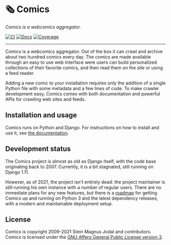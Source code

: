 # &#x1F5DE; Comics

_Comics is a webcomics aggregator._

[![CI](https://img.shields.io/github/workflow/status/jodal/comics/CI)](https://github.com/jodal/comics/actions?workflow=CI)
[![Docs](https://img.shields.io/readthedocs/comics)](https://comics.readthedocs.io/)
[![Coverage](https://img.shields.io/codecov/c/gh/jodal/comics)](https://codecov.io/gh/jodal/comics)

---

Comics is a webcomics aggregator. Out of the box it can crawl and archive
about two hundred comics every day. The comics are made available through an
easy to use web interface were users can build personalized collections of
their favorite comics, and then read them on the site or using a feed reader.

Adding a new comic to your installation requires only the addition of a single
Python file with some metadata and a few lines of code. To make crawler
development easy, Comics comes with both documentation and powerful APIs for
crawling web sites and feeds.

## Installation and usage

Comics runs on Python and Django. For instructions on how to install and use it, see [the documentation](https://comics.readthedocs.io/).

## Development status

The Comics project is almost as old as Django itself, with the code base
originating back to 2007. Currently, it is a bit stagnated, still running on
Django 1.11.

However, as of 2021, the project isn't entirely dead: the project maintainer
is still running his own instance with a number of regular users. There are
no immediate plans for any new features, but there is a
[roadmap](https://github.com/jodal/comics/projects/1) for getting Comics
up and running on Python 3 and the latest dependency releases, with a modern
and maintainable deployment setup.

## License

Comics is copyright 2009-2021 Stein Magnus Jodal and contributors.
Comics is licensed under the
[GNU Affero General Public License version 3](https://www.gnu.org/licenses/agpl-3.0.en.html).
